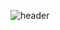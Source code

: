![header](https://capsule-render.vercel.app/api?type=waving&text=Ed%20Sheeran&desc=Bad%20habits&fontSize=200$fontAlignY=50)
